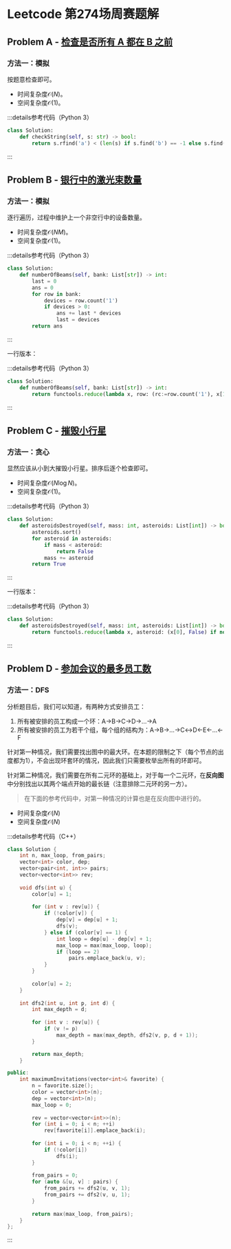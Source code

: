 # Leetcode 第274场周赛题解

## Problem A - [检查是否所有 A 都在 B 之前](https://leetcode.cn/problems/check-if-all-as-appears-before-all-bs/)

### 方法一：模拟

按题意检查即可。

- 时间复杂度$\mathcal{O}(N)$。
- 空间复杂度$\mathcal{O}(1)$。

:::details参考代码（Python 3）

```python
class Solution:
    def checkString(self, s: str) -> bool:
        return s.rfind('a') < (len(s) if s.find('b') == -1 else s.find('b'))
```

:::

## Problem B - [银行中的激光束数量](https://leetcode.cn/problems/number-of-laser-beams-in-a-bank/)

### 方法一：模拟

逐行遍历，过程中维护上一个非空行中的设备数量。

- 时间复杂度$\mathcal{O}(NM)$。
- 空间复杂度$\mathcal{O}(1)$。

:::details参考代码（Python 3）

```python
class Solution:
    def numberOfBeams(self, bank: List[str]) -> int:
        last = 0
        ans = 0
        for row in bank:
            devices = row.count('1')
            if devices > 0:
                ans += last * devices
                last = devices
        return ans
```

:::

一行版本：

:::details参考代码（Python 3）

```python
class Solution:
    def numberOfBeams(self, bank: List[str]) -> int:
        return functools.reduce(lambda x, row: (rc:=row.count('1'), x[1] + x[2] * rc, rc if rc > 0 else x[2]), bank, (0, 0, 0))[1]
```

:::

## Problem C - [摧毁小行星](https://leetcode.cn/problems/destroying-asteroids/)

### 方法一：贪心

显然应该从小到大摧毁小行星。排序后逐个检查即可。

- 时间复杂度$\mathcal{O}(N\log N)$。
- 空间复杂度$\mathcal{O}(1)$。

:::details参考代码（Python 3）

```python
class Solution:
    def asteroidsDestroyed(self, mass: int, asteroids: List[int]) -> bool:
        asteroids.sort()
        for asteroid in asteroids:
            if mass < asteroid:
                return False
            mass += asteroid
        return True
```

:::

一行版本：

:::details参考代码（Python 3）

```python
class Solution:
    def asteroidsDestroyed(self, mass: int, asteroids: List[int]) -> bool:
        return functools.reduce(lambda x, asteroid: (x[0], False) if not x[1] or x[0] < asteroid else (x[0] + asteroid, True), sorted(asteroids), (mass, True))[1]
```

:::

## Problem D - [参加会议的最多员工数](https://leetcode.cn/problems/maximum-employees-to-be-invited-to-a-meeting/)

### 方法一：DFS

分析题目后，我们可以知道，有两种方式安排员工：

1. 所有被安排的员工构成一个环：A->B->C->D->…->A
2. 所有被安排的员工为若干个组，每个组的结构为：A->B->…->C↔D<-E<-…<-F

针对第一种情况，我们需要找出图中的最大环。在本题的限制之下（每个节点的出度都为1），不会出现环套环的情况，因此我们只需要枚举出所有的环即可。

针对第二种情况，我们需要在所有二元环的基础上，对于每一个二元环，在**反向图**中分别找出以其两个端点开始的最长链（注意排除二元环的另一方）。

> 在下面的参考代码中，对第一种情况的计算也是在反向图中进行的。

- 时间复杂度$\mathcal{O}(N)$
- 空间复杂度$\mathcal{O}(N)$

:::details参考代码（C++）

```cpp
class Solution {
    int n, max_loop, from_pairs;
    vector<int> color, dep;
    vector<pair<int, int>> pairs;
    vector<vector<int>> rev;
    
    void dfs(int u) {
        color[u] = 1;
        
        for (int v : rev[u]) {
            if (!color[v]) {
                dep[v] = dep[u] + 1;
                dfs(v);
            } else if (color[v] == 1) {
                int loop = dep[u] - dep[v] + 1;
                max_loop = max(max_loop, loop);
                if (loop == 2)
                    pairs.emplace_back(u, v);
            }
        }
        
        color[u] = 2;
    }
    
    int dfs2(int u, int p, int d) {
        int max_depth = d;
        
        for (int v : rev[u]) {
            if (v != p)
                max_depth = max(max_depth, dfs2(v, p, d + 1));
        }

        return max_depth;
    }

public:
    int maximumInvitations(vector<int>& favorite) {
        n = favorite.size();
        color = vector<int>(n);
        dep = vector<int>(n);
        max_loop = 0;
        
        rev = vector<vector<int>>(n);
        for (int i = 0; i < n; ++i)
            rev[favorite[i]].emplace_back(i);
        
        for (int i = 0; i < n; ++i) {
            if (!color[i])
                dfs(i);
        }
        
        from_pairs = 0;
        for (auto &[u, v] : pairs) {
            from_pairs += dfs2(u, v, 1);
            from_pairs += dfs2(v, u, 1);
        }
        
        return max(max_loop, from_pairs);
    }
};
```

:::
